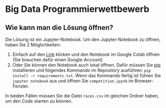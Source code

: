 # Big Data Programmierwettbewerb

## Wie kann man die Lösung öffnen?

Die Lösung ist ein Jupyter-Notebook. Um den Jupyter-Notebook zu öffnen, haben Sie 2 Möglichkeiten:

1. Einfach auf den [Link](https://colab.research.google.com/github/loposkin/competition/blob/main/competition.ipynb) klicken und den Notebook im Google Colab öffnen (Sie brauchen dafür einen Google-Account)
2. Oder Sie können den Notebook auch lokal öffnen. Dafür müssen Sie [pip](https://pypi.org/project/pip/) installieren und folgendes Kommando im Repository ausführen: `pip install -r requirements.txt`.
Wenn das Kommando fertig ist führen Sie `jupyter notebook` aus und öffnen Sie `competition.ipynb` im Browser-Fenster.

In beiden Fällen müssen Sie die Datei `races.csv` im gleichen Ordner haben, um den Code starten zu können.
